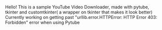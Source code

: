 Hello! This is a sample YouTube Video Downloader, made with pytube, tkinter and customtkinter( a wrapper on tkinter that makes it look better)
Currently working on getting past "urllib.error.HTTPError: HTTP Error 403: Forbidden" error when using Pytube

